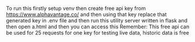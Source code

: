 To run this firstly setup venv
then create free api key from https://www.alphavantage.co/ and then using that key replace that generated key in .env file and
then run this utility server written in flask and then open a.html and then you can access this
Remember:
This free api can be used for 25 requests for one key for testing live data, historic data is free
